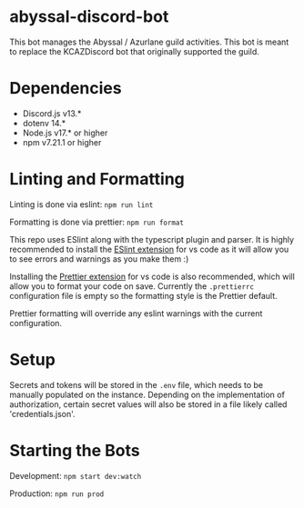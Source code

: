 # abyssal-discord-bot
This bot manages the Abyssal / Azurlane guild activities. This bot is meant to replace the KCAZDiscord bot that originally supported the guild.

# Dependencies
- Discord.js v13.*
- dotenv 14.*
- Node.js v17.* or higher
- npm v7.21.1 or higher

# Linting and Formatting
Linting is done via eslint: `npm run lint`

Formatting is done via prettier: `npm run format`

This repo uses ESlint along with the typescript plugin and parser.
It is highly recommended to install the [ESlint extension](https://marketplace.visualstudio.com/items?itemName=dbaeumer.vscode-eslint) for vs code as it will allow you to see errors and warnings as you make them :)

Installing the [Prettier extension](https://marketplace.visualstudio.com/items?itemName=esbenp.prettier-vscode#review-details) for vs code is also recommended, which will allow you to format your code on save. Currently the `.prettierrc` configuration file is empty so the formatting style is the Prettier default.

Prettier formatting will override any eslint warnings with the current configuration.

# Setup
Secrets and tokens will be stored in the `.env` file, which needs to be manually populated on the instance. Depending on the implementation of authorization, certain secret values will also be stored in a file likely called 'credentials.json'.

# Starting the Bots
Development: `npm start dev:watch`

Production: `npm run prod`
